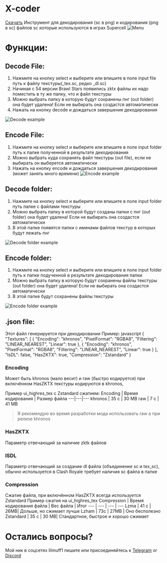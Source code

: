 #  X-coder
[Скачать](https://github.com/lilmuff2/X-coder/releases/tag/v2.0)
Инструмент для декодирования (sc в png) и кодирования (png в sc) файлов sc которые используются в играх Supercell
![Menu](https://github.com/lilmuff2/X-coder/blob/images/new_menu.png?raw=true)
# Функции:
## Decode File:
1. Нажмите на кнопку select и выберите или впишите в поле input file путь к файлу текстуры(_tex.sc, редко _dl.sc)
2. Начиная с 54 версии Brawl Stars появились zktx файлы их надо поместить в ту же папку, что и файл текстуры
3. Можно выбрать папку в которую будут сохранены пнг (out folder) она будет удалена! Если не выбирать она создастся автоматически
4. Нажать на кнопку decode и дождаться завершения декодирования

![Decode example](https://github.com/lilmuff2/X-coder/blob/images/new_decode.png?raw=true)
## Encode File:
1. Нажмите на кнопку select и выберите или впишите в поле input folder путь к папке полученной в результате декодирования
2. Можно выбрать куда сохранять файл текстуры (out file), если не выбирать он выберется автоматически
3. Нажать на кнопку encode и дождаться завершения декодирования (может занять много времени)
![Encode example](https://github.com/lilmuff2/X-coder/blob/images/new_encode.png?raw=true)
## Decode folder:
1. Нажмите на кнопку select и выберите или впишите в поле input folder путь папке с файлами текстуры
2. Можно выбрать папку в которой будут созданы папки с пнг (out folder) она будет удалена! Если не выбирать она создастся автоматически
3. В этой папке появятся папки с именами файлов текстур в которых будут лежать пнг

![Decode folder example](https://github.com/lilmuff2/X-coder/blob/images/new_decode_folder.png?raw=true)
## Encode folder:
1. Нажмите на кнопку select и выберите или впишите в поле input folder путь к папке подученной в результате декодирования папки
2. Можно выбрать папку в которую будут сохранены файлы текстуры (out folder) она будет удалена! Если не выбирать она создастся автоматически
3. В этой папке будут сохранены файлы текстуры

![Encode folder example](https://github.com/lilmuff2/X-coder/blob/images/new_encode_folder.png?raw=true)
## .json file:
Этот файл генерируется при декодировании Пример:
javascript
{
"Textures": [
{
"Encoding": "khronos",
"PixelFormat": "RGBA8",
"Filtering": "LINEAR_NEAREST",
"Linear": true
},
{
"Encoding": "khronos",
"PixelFormat": "RGBA8",
"Filtering": "LINEAR_NEAREST",
"Linear": true
}
],
"IsDL": false,
"HasZKTX": true,
"Compression": "Zstandard"
}


### Encoding
Может быть khronos (мало весит) и raw (быстро кодируется) при включённом HasZKTX текстуры кодируются в khronos,

Пример ui_highres_tex с Zstandard сжатием:
Encoding | Время кодирования | Размер файла
---|---|---
khronos | 35 с | 30 MB
raw | 7 с | 41 MB
> Я рекомендую во время разработки мода использовать raw а при релизе khronos
### HasZKTX
Параметр отвечающий за наличие zktk файлов
### ISDL
Параметр отвечающий за создание dl файла (объединение sc и tex_sc), обычно используется в Clash Royale требует наличия sc файла в папке
### Compression
Сжатие файла, при включённом HasZKTX всегда используется Zstandard
Пример сжатия на ui_highres_tex
Compression | Время кодирования файла | Вес файла | Итог
--- | --- | --- | ---
Lzma | 41 с | 26MB| Дольше, но сжимает лучше
Lzham | 73с | 27MB | Оно бесполезно
Zstandard | 35 с | 30 MB| Стандартное, быстрое и хорошо сжимает

# Остались вопросы?
Мой ник в соцсетях lilmuff1 пишите или присоединяйтесь к [Telegram](https://t.me/XcoderBS) or [Discord](https://discord.com/invite/yNajwpBe)
